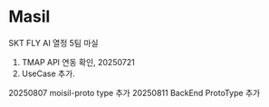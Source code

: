 # Masil
SKT FLY AI 열정 5팀 마실

1. TMAP API 연동 확인, 20250721
2. UseCase 추가.

20250807
moisil-proto type 추가
20250811
BackEnd ProtoType 추가